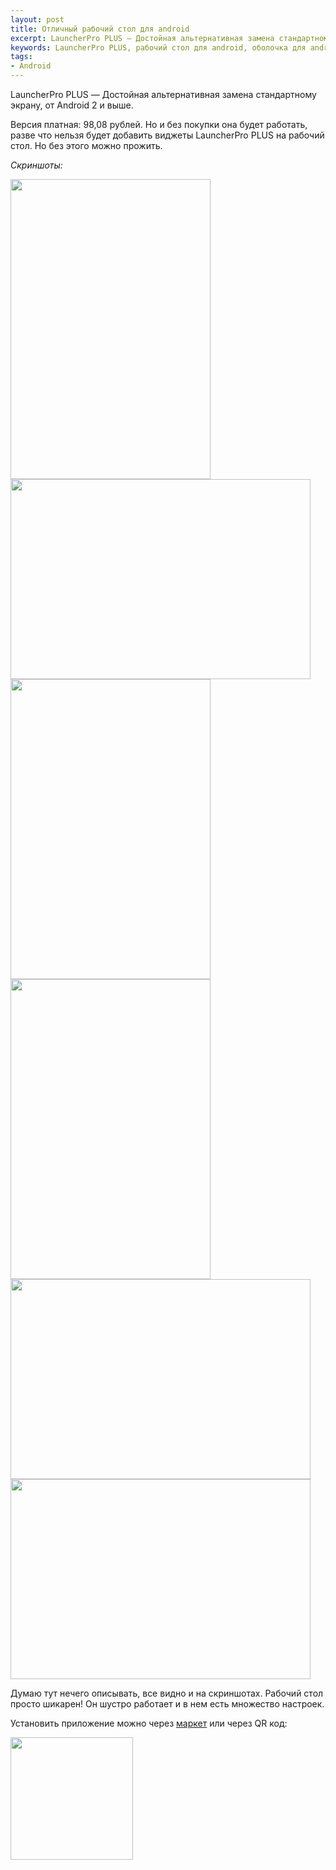 ```yaml
---
layout: post
title: Отличный рабочий стол для android
excerpt: LauncherPro PLUS — Достойная альтернативная замена стандартному экрану, от Android 2 и выше.
keywords: LauncherPro PLUS, рабочий стол для android, оболочка для android
tags:
- Android
---
```


LauncherPro PLUS — Достойная альтернативная замена стандартному экрану, от Android 2 и выше.

Версия платная: 98,08 рублей. Но и без покупки она будет работать, разве что нельзя будет добавить виджеты LauncherPro PLUS на рабочий стол. Но без этого можно прожить.

*Скриншоты:*

<img src="{{ site.url}}/upload/article/2011/06/21/screen_00.jpg" alt="" width="320" height="480" border="0" />

<img src="{{ site.url}}/upload/article/2011/06/21/screen_01.jpg" alt="" width="480" height="320" border="0" />

<img src="{{ site.url}}/upload/article/2011/06/21/screen_02.jpg" alt="" width="320" height="480" border="0" />

<img src="{{ site.url}}/upload/article/2011/06/21/screen_03.jpg" alt="" width="320" height="480" border="0" />

<img src="{{ site.url}}/upload/article/2011/06/21/screen_04.jpg" alt="" width="480" height="320" border="0" />

<img src="{{ site.url}}/upload/article/2011/06/21/screen_05.jpg" alt="" width="480" height="320" border="0" />

Думаю тут нечего описывать, все видно и на скриншотах. Рабочий стол просто шикарен! Он шустро работает и в нем есть множество настроек.

Установить приложение можно через <a href="http://goo.gl/BmxzeD">маркет</a> или через QR код:

<img title="QR код" src="{{ site.url}}/upload/article/2011/06/21/qr-code.gif" alt="" width="196" height="196" border="0" />